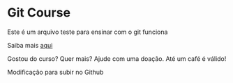 # Git Course

Este é um arquivo teste para ensinar com o git funciona

Saiba mais [aqui](willianjusten.com.br)

Gostou do curso? Quer mais? Ajude com uma doação. Até um café é válido!

Modificação para subir no Github

